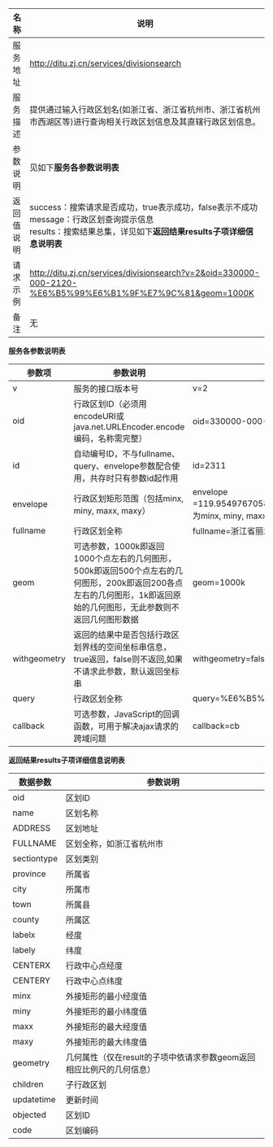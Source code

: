﻿| 名称        | 说明                        |
| ------------| --------------------------- |
|服务地址     | http://ditu.zj.cn/services/divisionsearch| 
|服务描述     | 提供通过输入行政区划名(如浙江省、浙江省杭州市、浙江省杭州市西湖区等)进行查询相关行政区划信息及其直辖行政区划信息。|
|参数说明     | 见如下**服务各参数说明表**|
|返回值说明   | success：搜索请求是否成功，true表示成功，false表示不成功<br />message：行政区划查询提示信息<br />results：搜索结果总集，详见如下**返回结果results子项详细信息说明表** |
|请求示例     | http://ditu.zj.cn/services/divisionsearch?v=2&oid=330000-000-2120-%E6%B5%99%E6%B1%9F%E7%9C%81&geom=1000K |
|备注         |    无                                     |


**服务各参数说明表**

| 参数项            | 参数说明                          | 示例               |
| ----------------- | --------------------------------- | -------------------|
|v                  | 服务的接口版本号                  | v=2          |
|oid                | 行政区划ID（必须用encodeURI或java.net.URLEncoder.encode编码，名称需完整）     | oid=330000-000-2120-浙江省 |
|id                 | 自动编号ID，不与fullname、query、envelope参数配合使用，共存时只有参数id起作用 | id=2311     |
|envelope           | 行政区划矩形范围（包括minx, miny, maxx, maxy） | envelope =119.954976705883,30.5356767398084,119.954976705883,30.5356767398084(依次为minx, miny, maxx, maxy)     |
|fullname           | 行政区划全称                   | fullname=浙江省丽水市缙云县新建镇                   |
|geom               | 可选参数，1000k即返回1000个点左右的几何图形，500k即返回500个点左右的几何图形，200k即返回200各点左右的几何图形，1k即返回原始的几何图形，无此参数则不返回几何图形数据                   | geom=1000k    |
|withgeometry       | 返回的结果中是否包括行政区划界线的空间坐标串信息，true返回，false则不返回,如果不请求此参数，默认返回坐标串                   | withgeometry=false    |
|query              | 行政区划全称                     | query=%E6%B5%99%E6%B1%9F%E7%9C%81%E6%B8%A9%E5%B7%9E%E5%B8%82                   |
|callback           | 可选参数，JavaScript的回调函数，可用于解决ajax请求的跨域问题                         | callback=cb             |


**返回结果results子项详细信息说明表**

| 数据参数        | 参数说明                        |
| ----------------| ------------------------------- |
|oid          | 区划ID                                      | 
|name         | 区划名称                                    |
|ADDRESS      | 区划地址                                    |
|FULLNAME     | 区划全称，如浙江省杭州市                    |
|sectiontype  | 区划类别                                    |
|province     | 所属省                                      |
|city         | 所属市                                      | 
|town         | 所属县                                      |
|county       | 所属区                                      |
|labelx       | 经度                                        |
|labely       | 纬度                                        |
|CENTERX      | 行政中心点经度                              |
|CENTERY      | 行政中心点纬度                              |
|minx         | 外接矩形的最小经度值                        |
|miny         | 外接矩形的最小纬度值                        | 
|maxx         | 外接矩形的最大经度值                        |
|maxy         | 外接矩形的最大纬度值                        |
|geometry     | 几何属性（仅在result的子项中依请求参数geom返回相应比例尺的几何信息）                                        |
|children     | 子行政区划                                  |
|updatetime   | 更新时间                                    |
|objected     | 区划ID                                      |
|code         | 区划编码                                    |
